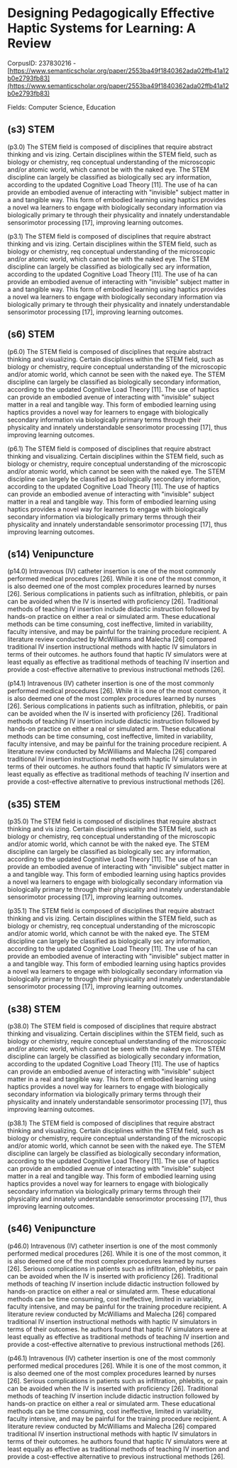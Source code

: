 # Designing Pedagogically Effective Haptic Systems for Learning: A Review

CorpusID: 237830216 - [https://www.semanticscholar.org/paper/2553ba49f1840362ada02ffb41a12b0e2793fb83](https://www.semanticscholar.org/paper/2553ba49f1840362ada02ffb41a12b0e2793fb83)

Fields: Computer Science, Education

## (s3) STEM
(p3.0) The STEM field is composed of disciplines that require abstract thinking and vis izing. Certain disciplines within the STEM field, such as biology or chemistry, req conceptual understanding of the microscopic and/or atomic world, which cannot be with the naked eye. The STEM discipline can largely be classified as biologically sec ary information, according to the updated Cognitive Load Theory [11]. The use of ha can provide an embodied avenue of interacting with "invisible" subject matter in a and tangible way. This form of embodied learning using haptics provides a novel wa learners to engage with biologically secondary information via biologically primary te through their physicality and innately understandable sensorimotor processing [17], improving learning outcomes.

(p3.1) The STEM field is composed of disciplines that require abstract thinking and vis izing. Certain disciplines within the STEM field, such as biology or chemistry, req conceptual understanding of the microscopic and/or atomic world, which cannot be with the naked eye. The STEM discipline can largely be classified as biologically sec ary information, according to the updated Cognitive Load Theory [11]. The use of ha can provide an embodied avenue of interacting with "invisible" subject matter in a and tangible way. This form of embodied learning using haptics provides a novel wa learners to engage with biologically secondary information via biologically primary te through their physicality and innately understandable sensorimotor processing [17], improving learning outcomes.
## (s6) STEM
(p6.0) The STEM field is composed of disciplines that require abstract thinking and visualizing. Certain disciplines within the STEM field, such as biology or chemistry, require conceptual understanding of the microscopic and/or atomic world, which cannot be seen with the naked eye. The STEM discipline can largely be classified as biologically secondary information, according to the updated Cognitive Load Theory [11]. The use of haptics can provide an embodied avenue of interacting with "invisible" subject matter in a real and tangible way. This form of embodied learning using haptics provides a novel way for learners to engage with biologically secondary information via biologically primary terms through their physicality and innately understandable sensorimotor processing [17], thus improving learning outcomes.

(p6.1) The STEM field is composed of disciplines that require abstract thinking and visualizing. Certain disciplines within the STEM field, such as biology or chemistry, require conceptual understanding of the microscopic and/or atomic world, which cannot be seen with the naked eye. The STEM discipline can largely be classified as biologically secondary information, according to the updated Cognitive Load Theory [11]. The use of haptics can provide an embodied avenue of interacting with "invisible" subject matter in a real and tangible way. This form of embodied learning using haptics provides a novel way for learners to engage with biologically secondary information via biologically primary terms through their physicality and innately understandable sensorimotor processing [17], thus improving learning outcomes.
## (s14) Venipuncture
(p14.0) Intravenous (IV) catheter insertion is one of the most commonly performed medical procedures [26]. While it is one of the most common, it is also deemed one of the most complex procedures learned by nurses [26]. Serious complications in patients such as infiltration, phlebitis, or pain can be avoided when the IV is inserted with proficiency [26]. Traditional methods of teaching IV insertion include didactic instruction followed by hands-on practice on either a real or simulated arm. These educational methods can be time consuming, cost ineffective, limited in variability, faculty intensive, and may be painful for the training procedure recipient. A literature review conducted by McWilliams and Malecha [26] compared traditional IV insertion instructional methods with haptic IV simulators in terms of their outcomes. he authors found that haptic IV simulators were at least equally as effective as traditional methods of teaching IV insertion and provide a cost-effective alternative to previous instructional methods [26].

(p14.1) Intravenous (IV) catheter insertion is one of the most commonly performed medical procedures [26]. While it is one of the most common, it is also deemed one of the most complex procedures learned by nurses [26]. Serious complications in patients such as infiltration, phlebitis, or pain can be avoided when the IV is inserted with proficiency [26]. Traditional methods of teaching IV insertion include didactic instruction followed by hands-on practice on either a real or simulated arm. These educational methods can be time consuming, cost ineffective, limited in variability, faculty intensive, and may be painful for the training procedure recipient. A literature review conducted by McWilliams and Malecha [26] compared traditional IV insertion instructional methods with haptic IV simulators in terms of their outcomes. he authors found that haptic IV simulators were at least equally as effective as traditional methods of teaching IV insertion and provide a cost-effective alternative to previous instructional methods [26].
## (s35) STEM
(p35.0) The STEM field is composed of disciplines that require abstract thinking and vis izing. Certain disciplines within the STEM field, such as biology or chemistry, req conceptual understanding of the microscopic and/or atomic world, which cannot be with the naked eye. The STEM discipline can largely be classified as biologically sec ary information, according to the updated Cognitive Load Theory [11]. The use of ha can provide an embodied avenue of interacting with "invisible" subject matter in a and tangible way. This form of embodied learning using haptics provides a novel wa learners to engage with biologically secondary information via biologically primary te through their physicality and innately understandable sensorimotor processing [17], improving learning outcomes.

(p35.1) The STEM field is composed of disciplines that require abstract thinking and vis izing. Certain disciplines within the STEM field, such as biology or chemistry, req conceptual understanding of the microscopic and/or atomic world, which cannot be with the naked eye. The STEM discipline can largely be classified as biologically sec ary information, according to the updated Cognitive Load Theory [11]. The use of ha can provide an embodied avenue of interacting with "invisible" subject matter in a and tangible way. This form of embodied learning using haptics provides a novel wa learners to engage with biologically secondary information via biologically primary te through their physicality and innately understandable sensorimotor processing [17], improving learning outcomes.
## (s38) STEM
(p38.0) The STEM field is composed of disciplines that require abstract thinking and visualizing. Certain disciplines within the STEM field, such as biology or chemistry, require conceptual understanding of the microscopic and/or atomic world, which cannot be seen with the naked eye. The STEM discipline can largely be classified as biologically secondary information, according to the updated Cognitive Load Theory [11]. The use of haptics can provide an embodied avenue of interacting with "invisible" subject matter in a real and tangible way. This form of embodied learning using haptics provides a novel way for learners to engage with biologically secondary information via biologically primary terms through their physicality and innately understandable sensorimotor processing [17], thus improving learning outcomes.

(p38.1) The STEM field is composed of disciplines that require abstract thinking and visualizing. Certain disciplines within the STEM field, such as biology or chemistry, require conceptual understanding of the microscopic and/or atomic world, which cannot be seen with the naked eye. The STEM discipline can largely be classified as biologically secondary information, according to the updated Cognitive Load Theory [11]. The use of haptics can provide an embodied avenue of interacting with "invisible" subject matter in a real and tangible way. This form of embodied learning using haptics provides a novel way for learners to engage with biologically secondary information via biologically primary terms through their physicality and innately understandable sensorimotor processing [17], thus improving learning outcomes.
## (s46) Venipuncture
(p46.0) Intravenous (IV) catheter insertion is one of the most commonly performed medical procedures [26]. While it is one of the most common, it is also deemed one of the most complex procedures learned by nurses [26]. Serious complications in patients such as infiltration, phlebitis, or pain can be avoided when the IV is inserted with proficiency [26]. Traditional methods of teaching IV insertion include didactic instruction followed by hands-on practice on either a real or simulated arm. These educational methods can be time consuming, cost ineffective, limited in variability, faculty intensive, and may be painful for the training procedure recipient. A literature review conducted by McWilliams and Malecha [26] compared traditional IV insertion instructional methods with haptic IV simulators in terms of their outcomes. he authors found that haptic IV simulators were at least equally as effective as traditional methods of teaching IV insertion and provide a cost-effective alternative to previous instructional methods [26].

(p46.1) Intravenous (IV) catheter insertion is one of the most commonly performed medical procedures [26]. While it is one of the most common, it is also deemed one of the most complex procedures learned by nurses [26]. Serious complications in patients such as infiltration, phlebitis, or pain can be avoided when the IV is inserted with proficiency [26]. Traditional methods of teaching IV insertion include didactic instruction followed by hands-on practice on either a real or simulated arm. These educational methods can be time consuming, cost ineffective, limited in variability, faculty intensive, and may be painful for the training procedure recipient. A literature review conducted by McWilliams and Malecha [26] compared traditional IV insertion instructional methods with haptic IV simulators in terms of their outcomes. he authors found that haptic IV simulators were at least equally as effective as traditional methods of teaching IV insertion and provide a cost-effective alternative to previous instructional methods [26].
